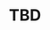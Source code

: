 ---
pid: ch221
title: TBD
location_transcription: Fairmount
coordinates: "[-75.1909197, 39.9686577]"
zipcode: '19130'
gen_neighborhood: North Philadelphia
neighborhood: Art Museum,Francisville
outside_phl: 
age: 
age_range: 
instagram: 
image_file_name: ch_221.jpg
proposal_transcription: |-
  *Something w/ history past, present, future
  *Fashion statement of Philadelphia (Duke A Winston)
  *Music statement of Philadelphia (The Roots)
  *Cultural statement (Collage of Love Park)
  *Men w/ beards or craft beer monument
topic: History,Music,Pop Culture
topic_summary: 0, 0, 0, 0, 0
type: Other No Form
keywords_other: 
credit: James Spalding
image_labels: 
twitter: 
facebook: 
permalink: "/monuments/ch221/"
layout: item-page
---